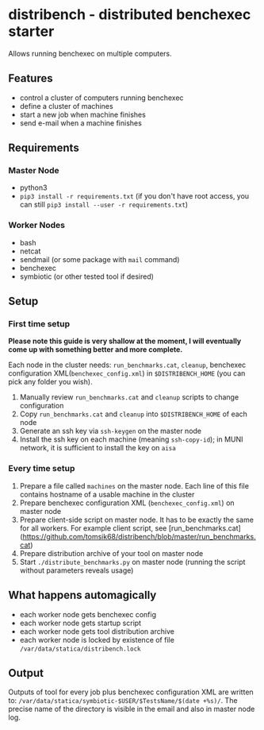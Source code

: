 # distribench - distributed benchexec starter

Allows running benchexec on multiple computers.

## Features

+ control a cluster of computers running benchexec
+ define a cluster of machines
+ start a new job when machine finishes
+ send e-mail when a machine finishes

## Requirements

### Master Node

+ python3
+ `pip3 install -r requirements.txt` (if you don't have root access, you can still `pip3 install --user -r requirements.txt`)

### Worker Nodes

+ bash
+ netcat
+ sendmail (or some package with `mail` command)
+ benchexec
+ symbiotic (or other tested tool if desired)

## Setup
### First time setup

**Please note this guide is very shallow at the moment, I will eventually come up with something better and more complete.**

Each node in the cluster needs: `run_benchmarks.cat`, `cleanup`, benchexec configuration XML(`benchexec_config.xml`) in `$DISTRIBENCH_HOME` (you can pick any folder you wish).

1. Manually review `run_benchmarks.cat` and `cleanup` scripts to change configuration
2. Copy `run_benchmarks.cat` and `cleanup` into `$DISTRIBENCH_HOME` of each node
3. Generate an ssh key via `ssh-keygen` on the master node
4. Install the ssh key on each machine (meaning `ssh-copy-id`); in MUNI network, it is sufficient to install the key on `aisa`

### Every time setup

1. Prepare a file called `machines` on the master node. Each line of this file contains hostname of a usable machine in the cluster
2. Prepare benchexec configuration XML (`benchexec_config.xml`) on master node
3. Prepare client-side script on master node. It has to be exactly the same for all workers. For example client script, see [run_benchmarks.cat] (https://github.com/tomsik68/distribench/blob/master/run_benchmarks.cat)
4. Prepare distribution archive of your tool on master node
5. Start `./distribute_benchmarks.py` on master node (running the script without parameters reveals usage)

## What happens automagically

- each worker node gets benchexec config
- each worker node gets startup script
- each worker node gets tool distribution archive
- each worker node is locked by existence of file `/var/data/statica/distribench.lock`

## Output

Outputs of tool for every job plus benchexec configuration XML are written to: `/var/data/statica/symbiotic-$USER/$TestsName/$(date +%s)/`.
The precise name of the directory is visible in the email and also in master node log.
